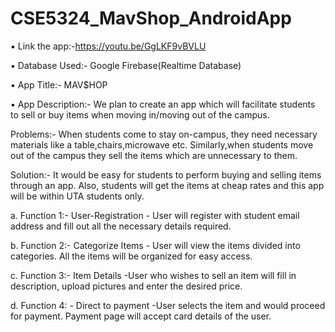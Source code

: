 # CSE5324_MavShop_AndroidApp

▪ Link the app:-https://youtu.be/GgLKF9vBVLU

▪ Database Used:- Google Firebase(Realtime Database)
  
▪ App Title:- MAV$HOP

▪ App Description:- We plan to create an app which will facilitate students to sell or
buy items when moving in/moving out of the campus.

Problems:- When students come to stay on-campus, they need necessary materials like
a table,chairs,microwave etc. Similarly,when students move out of the campus they sell
the items which are unnecessary to them.

Solution:- It would be easy for students to perform buying and selling items through an
app. Also, students will get the items at cheap rates and this app will be within UTA
students only.

a. Function 1:- User-Registration - User will register with student email address and fill
out all the necessary details required.

b. Function 2:- Categorize Items - User will view the items divided into categories. All the
items will be organized for easy access.

c. Function 3:- Item Details -User who wishes to sell an item will fill in description,
upload pictures and enter the desired price.

d. Function 4: - Direct to payment -User selects the item and would proceed for
payment. Payment page will accept card details of the user.
